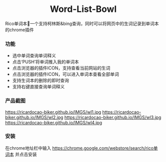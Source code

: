 <h1 align="center">Word-List-Bowl</h1>
  
Rico单词本🤔一个支持柯林斯&amp;bing查询，同时可以将网页中的生词记录到单词本的chrome插件

### 功能
- 选中单词查询单词释义
- 点击‘PUSH’将单词推入我的单词本
- 点击浏览器的插件ICON，支持查看当前网站的生词
- 点击浏览器的插件ICON，可以进入单词本查看全部单词
- 支持生词本的删除的即时查询
- 支持右键直接查询单词释义

### 产品截图
https://ricardocao-biker.github.io/IMGS/wl1.jpg
https://ricardocao-biker.github.io/IMGS/wl2.jpg
https://ricardocao-biker.github.io/IMGS/wl3.jpg
https://ricardocao-biker.github.io/IMGS/wl4.jpg

### 安装
在chrome地址栏中输入 https://chrome.google.com/webstore/search/rico单词本 并点击安装
